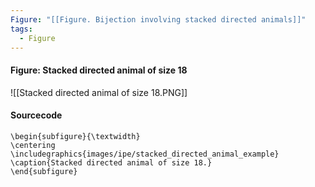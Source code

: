 ```yaml
---
Figure: "[[Figure. Bijection involving stacked directed animals]]"
tags:
  - Figure
---
```

#### Figure: Stacked directed animal of size 18

![[Stacked directed animal of size 18.PNG]]

#### Sourcecode

```
\begin{subfigure}{\textwidth}
\centering
\includegraphics{images/ipe/stacked_directed_animal_example}
\caption{Stacked directed animal of size 18.}
\end{subfigure}
```